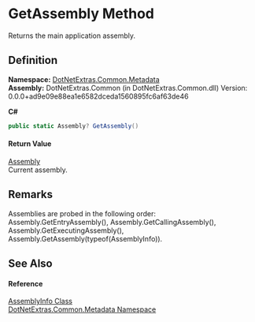 # GetAssembly Method


Returns the main application assembly.



## Definition
**Namespace:** <a href="20f0f19b-8054-ee8e-b177-685d26d2e7d9.md">DotNetExtras.Common.Metadata</a>  
**Assembly:** DotNetExtras.Common (in DotNetExtras.Common.dll) Version: 0.0.0+ad9e09e88ea1e6582dceda1560895fc6af63de46

**C#**
``` C#
public static Assembly? GetAssembly()
```



#### Return Value
<a href="https://learn.microsoft.com/dotnet/api/system.reflection.assembly" target="_blank" rel="noopener noreferrer">Assembly</a>  
Current assembly.

## Remarks
Assemblies are probed in the following order: Assembly.GetEntryAssembly(), Assembly.GetCallingAssembly(), Assembly.GetExecutingAssembly(), Assembly.GetAssembly(typeof(AssemblyInfo)).

## See Also


#### Reference
<a href="d74deb95-a323-4fdb-c103-dade3a01e24f.md">AssemblyInfo Class</a>  
<a href="20f0f19b-8054-ee8e-b177-685d26d2e7d9.md">DotNetExtras.Common.Metadata Namespace</a>  
